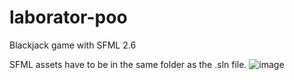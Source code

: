 # laborator-poo

Blackjack game with SFML 2.6

SFML assets have to be in the same folder as the .sln file.
![image](https://github.com/user-attachments/assets/e31e2022-3eee-4103-87e6-fb0fcc3662b2)
